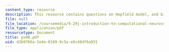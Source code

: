 ```yaml
---
content_type: resource
description: This resource contains questions on Hopfield model, and binary patterns.
file: null
file_location: /coursemedia/9-29j-introduction-to-computational-neuroscience-spring-2004/d3b9766a5e4e01899c5ae9c48df6a931_ps08.pdf
file_type: application/pdf
resourcetype: Document
title: ps08.pdf
uid: d3b9766a-5e4e-0189-9c5a-e9c48df6a931
---
```

